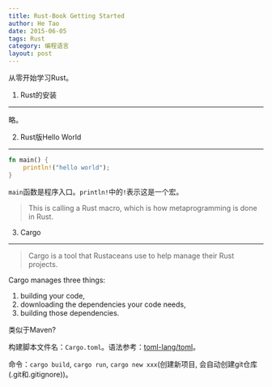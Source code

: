 ```yaml
---
title: Rust-Book Getting Started
author: He Tao
date: 2015-06-05
tags: Rust
category: 编程语言
layout: post
---
```


从零开始学习Rust。

1. Rust的安装
--------------

略。

2. Rust版Hello World
--------------------

~~~rust
fn main() {
    println!("hello world");
}
~~~

`main`函数是程序入口。`println!`中的`!`表示这是一个宏。

> This is calling a Rust macro, which is how metaprogramming is done in Rust.

<!--more-->

3. Cargo
--------

> Cargo is a tool that Rustaceans use to help manage their Rust projects.

Cargo manages three things:
1. building your code,
2. downloading the dependencies your code needs,
3. building those dependencies.

类似于Maven?

构建脚本文件名：`Cargo.toml`。语法参考：[toml-lang/toml](https://github.com/toml-lang/toml)。

命令：`cargo build`, `cargo run`, `cargo new xxx`(创建新项目, 会自动创建git仓库(.git和.gitignore))。

